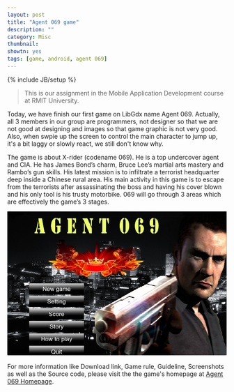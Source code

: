 ```yaml
---
layout: post
title: "Agent 069 game"
description: ""
category: Misc
thumbnail: 
showtn: yes
tags: [game, android, agent 069]
---
```

{% include JB/setup %}

> This is our assignment in the Mobile Application Development course at RMIT
> University. 

Today, we have finish our first game on LibGdx name Agent 069. Actually, all 3
members in our group are programmers, not designer so that we are not good at
designing and images so that game graphic is not very good. Also, when swpie up
the screen to control the main character to jump up, it's a bit laggy or slowly
react, we still don't know why.

The game is about X-rider (codename 069). He is a top undercover agent and CIA.
He has
James Bond’s charm, Bruce Lee’s martial arts mastery and Rambo’s gun skills. His
latest mission is to infiltrate a terrorist headquarter deep inside a Chinese
rural area. His main activity in this game is to escape from the terrorists
after assassinating the boss and having his cover blown and his only tool is his
trusty motorbike. 069 will go through 3 areas which are effectively the game’s 3
stages.

<!-- more -->

![Agent 069](/files/2013-05-02-agent-069-game/ss0.png)

For more information like Download link, Game rule, Guideline, Screenshots as
well as the Source code, please visit the the game's homepage at
[Agent 069 Homepage](/agent-069-game.html).
